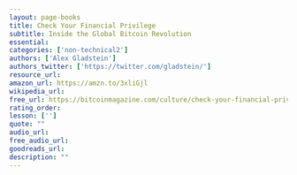 ```yaml
---
layout: page-books
title: Check Your Financial Privilege
subtitle: Inside the Global Bitcoin Revolution
essential: 
categories: ['non-technical2']
authors: ['Alex Gladstein']
authors_twitter: ['https://twitter.com/gladstein/']
resource_url: 
amazon_url: https://amzn.to/3xliGjl
wikipedia_url: 
free_url: https://bitcoinmagazine.com/culture/check-your-financial-privilege
rating_order: 
lesson: ['']
quote: ""
audio_url: 
free_audio_url: 
goodreads_url: 
description: ""
---
```


